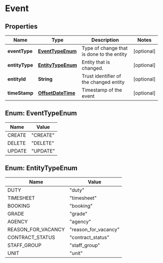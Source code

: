 

# Event

## Properties

Name | Type | Description | Notes
------------ | ------------- | ------------- | -------------
**eventType** | [**EventTypeEnum**](#EventTypeEnum) | Type of change that is done to the entity |  [optional]
**entityType** | [**EntityTypeEnum**](#EntityTypeEnum) | Entity that is changed. |  [optional]
**entityId** | **String** | Trust identifier of the changed entity |  [optional]
**timeStamp** | [**OffsetDateTime**](OffsetDateTime.md) | Timestamp of the event |  [optional]



## Enum: EventTypeEnum

Name | Value
---- | -----
CREATE | &quot;CREATE&quot;
DELETE | &quot;DELETE&quot;
UPDATE | &quot;UPDATE&quot;



## Enum: EntityTypeEnum

Name | Value
---- | -----
DUTY | &quot;duty&quot;
TIMESHEET | &quot;timesheet&quot;
BOOKING | &quot;booking&quot;
GRADE | &quot;grade&quot;
AGENCY | &quot;agency&quot;
REASON_FOR_VACANCY | &quot;reason_for_vacancy&quot;
CONTRACT_STATUS | &quot;contract_status&quot;
STAFF_GROUP | &quot;staff_group&quot;
UNIT | &quot;unit&quot;



